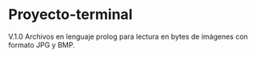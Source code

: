 # Proyecto-terminal
V.1.0 Archivos en lenguaje prolog para lectura en bytes de imágenes con formato JPG y BMP.
